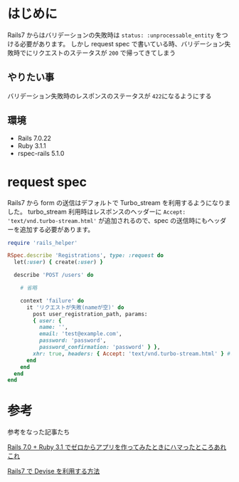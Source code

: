 <!--
title: 【Rspec】turbo_streamを使っているときのrequest specの書き方
tags: Rails7, Ruby, Rspec, request_spec
-->

# はじめに

Rails7 からはバリデーションの失敗時は `status: :unprocessable_entity` をつける必要があります。
しかし request spec で書いている時、バリデーション失敗時でにリクエストのステータスが `200` で帰ってきてしまう

## やりたい事

バリデーション失敗時のレスポンスのステータスが `422`になるようにする

## 環境

- Rails 7.0.22
- Ruby 3.1.1
- rspec-rails 5.1.0

# request spec

Rails7 から form の送信はデフォルトで Turbo_stream を利用するようになりました。
turbo_stream 利用時はレスポンスのヘッダーに `Accept: 'text/vnd.turbo-stream.html'` が追加されるので、spec の送信時にもヘッダーを追加する必要があります。

```ruby:rails/spec/request/user.rb
require 'rails_helper'

RSpec.describe 'Registrations', type: :request do
  let(:user) { create(:user) }

  describe 'POST /users' do

    # 省略

    context 'failure' do
      it 'リクエストが失敗(nameが空)' do
        post user_registration_path, params:
        { user: {
          name: '',
          email: 'test@example.com',
          password: 'password',
          password_confirmation: 'password' } },
        xhr: true, headers: { Accept: 'text/vnd.turbo-stream.html' } #この行を追加する
      end
    end
  end
end
```

# 参考

参考をなった記事たち

[Rails 7.0 + Ruby 3.1 でゼロからアプリを作ってみたときにハマったところあれこれ](https://qiita.com/jnchito/items/5c41a7031404c313da1f#%E3%83%90%E3%83%AA%E3%83%87%E3%83%BC%E3%82%B7%E3%83%A7%E3%83%B3%E5%A4%B1%E6%95%97%E6%99%82%E3%81%AB-status-unprocessable_entity-%E3%82%92%E4%BB%98%E3%81%91%E3%82%8B%E5%BF%85%E8%A6%81%E3%81%8C%E3%81%82%E3%82%8B)

[Rails7 で Devise を利用する方法](https://gorails.com/episodes/devise-hotwire-turbo)
